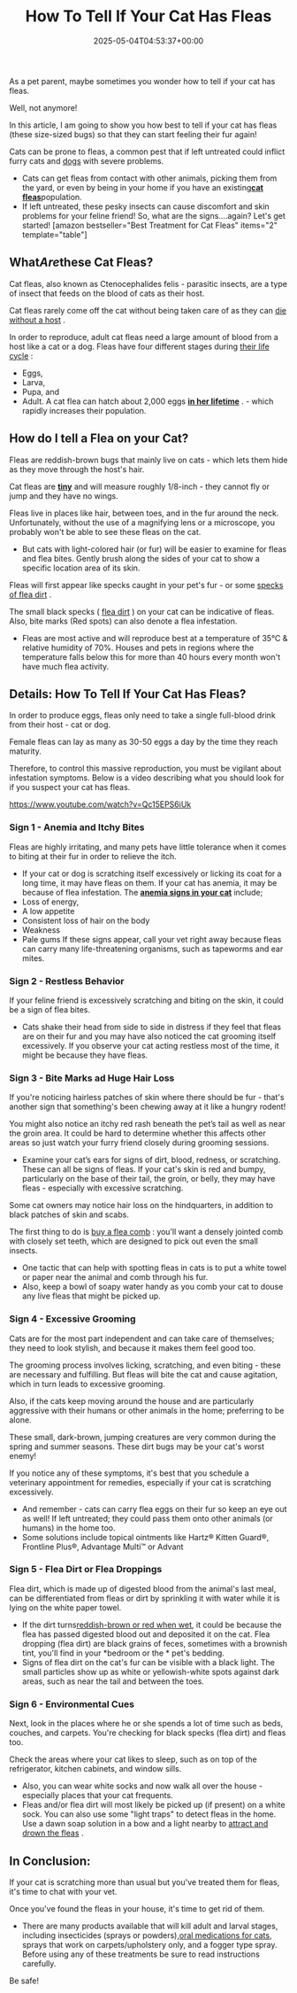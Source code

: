 ﻿---
layout: post
title: How To Tell If Your Cat Has Fleas
date: '2025-05-04T04:53:37+00:00'
categories:
- Fleas
- Guide
tags: []
slug: /how-to-tell-if-your-cat-has-fleas/
lastmod: 2025-05-07T12:21:28+03:00
---

As a pet parent, maybe sometimes you wonder how to tell if your cat has fleas.

Well, not anymore!

In this article, I am going to show you how best to tell if your cat has fleas (these size-sized bugs) so that they can start feeling their fur again!

Cats can be prone to fleas, a common pest that if left untreated could inflict furry cats and
[dogs](https://pestpolicy.com/how-to-tell-if-your-dog-has-fleas/)
with severe problems.
- Cats can get fleas from contact with other animals, picking them from the yard, or even by being in your home if you have an existing[**cat fleas**](https://extension.psu.edu/cat-fleas)population.
- If left untreated, these pesky insects can cause discomfort and skin problems for your feline friend!
So, what are the signs....again? Let's get started!
[amazon bestseller="Best Treatment for Cat Fleas" items="2" template="table"]
## What*Are*these Cat Fleas?
Cat fleas, also known as Ctenocephalides felis - parasitic insects, are a type of insect that feeds on the blood of cats as their host.

Cat fleas rarely come off the cat without being taken care of as they can
[die without a host](https://pestpolicy.com/how-long-do-fleas-live-on-humans/)
.

In order to reproduce, adult cat fleas need a large amount of blood from a host like a cat or a dog. Fleas have four different stages during
[their life cycle](https://pestpolicy.com/flea-life-cycle/)
:
- Eggs,
- Larva,
- Pupa, and
- Adult.
A cat flea can hatch about 2,000 eggs
[**in her lifetime**](https://www.vet.cornell.edu/departments-centers-and-institutes/cornell-feline-health-center/health-information/feline-health-topics/fleas-source-torment-your-cat)
. - which rapidly increases their population.
## How do I tell a Flea on your Cat?
Fleas are reddish-brown bugs that mainly live on cats - which lets them hide as they move through the host's hair.

Cat fleas are
[**tiny**](https://entnemdept.ufl.edu/creatures/urban/occas/catflea.htm)
and will measure roughly 1/8-inch - they cannot fly or jump and they have no wings.

Fleas live in places like hair, between toes, and in the fur around the neck. Unfortunately, without the use of a magnifying lens or a microscope, you probably won't be able to see these fleas on the cat.
- But cats with light-colored hair (or fur) will be easier to examine for fleas and flea bites.
Gently brush along the sides of your cat to show a specific location area of its skin.

Fleas will first appear like specks caught in your pet's fur - or some
[specks of flea dirt](https://pestpolicy.com/what-is-flea-dirt/)
.

The small black specks (
[flea dirt](https://pestpolicy.com/what-is-flea-dirt/)
) on your cat can be indicative of fleas. Also, bite marks (Red spots) can also denote a flea infestation.
- Fleas are most active and will reproduce best at a temperature of 35°C & relative humidity of 70%.
Houses and pets in regions where the temperature falls below this for more than 40 hours every month won't have much flea activity.
## Details: How To Tell If Your Cat Has Fleas?
In order to produce eggs, fleas only need to take a single full-blood drink from their host - cat or dog.

Female fleas can lay as many as 30-50 eggs a day by the time they reach maturity.

Therefore, to control this massive reproduction, you must be vigilant about infestation symptoms. Below is a video describing what you should look for if you suspect your cat has fleas.

https://www.youtube.com/watch?v=Qc15EPS6iUk
### Sign 1 - Anemia and Itchy Bites
Fleas are highly irritating, and many pets have little tolerance when it comes to biting at their fur in order to relieve the itch.
- If your cat or dog is scratching itself excessively or licking its coat for a long time, it may have fleas on them.
If your cat has anemia, it may be because of flea infestation. The
[**anemia signs in your cat**](https://ecommons.cornell.edu/bitstream/handle/1813/34727/Vet_FHT_1990_Fall.pdf?sequence=1)
include;
- Loss of energy,
- A low appetite
- Consistent loss of hair on the body
- Weakness
- Pale gums
If these signs appear, call your vet right away because fleas can carry many life-threatening organisms, such as tapeworms and ear mites.
### Sign 2 - Restless Behavior
If your feline friend is excessively scratching and biting on the skin, it could be a sign of flea bites.
- Cats shake their head from side to side in distress if they feel that fleas are on their fur and you may have also noticed the cat grooming itself excessively.
If you observe your cat acting restless most of the time, it might be because they have fleas.
### Sign 3 - Bite Marks ad Huge Hair Loss
If you're noticing hairless patches of skin where there should be fur - that's another sign that something's been chewing away at it like a hungry rodent!

You might also notice an itchy red rash beneath the pet’s tail as well as near the groin area. It could be hard to determine whether this affects other areas so just watch your furry friend closely during grooming sessions.
- Examine your cat’s ears for signs of dirt, blood, redness, or scratching. These can all be signs of fleas.
If your cat's skin is red and bumpy, particularly on the base of their tail, the groin, or belly, they may have fleas - especially with excessive scratching.

Some cat owners may notice hair loss on the hindquarters, in addition to black patches of skin and scabs.

The first thing to do is
[buy a flea comb](https://pestpolicy.com/best-flea-comb-for-cats/)
: you’ll want a densely jointed comb with closely set teeth, which are designed to pick out even the small insects.
- One tactic that can help with spotting fleas in cats is to put a white towel or paper near the animal and comb through his fur.
- Also, keep a bowl of soapy water handy as you comb your cat to douse any live fleas that might be picked up.
### Sign 4 - Excessive Grooming
Cats are for the most part independent and can take care of themselves; they need to look stylish, and because it makes them feel good too.

The grooming process involves licking, scratching, and even biting - these are necessary and fulfilling. But fleas will bite the cat and cause agitation, which in turn leads to excessive grooming.

Also, if the cats keep moving around the house and are particularly aggressive with their humans or other animals in the home; preferring to be alone.

These small, dark-brown, jumping creatures are very common during the spring and summer seasons. These dirt bugs may be your cat's worst enemy!

If you notice any of these symptoms, it's best that you schedule a veterinary appointment for remedies, especially if your cat is scratching excessively.
- And remember - cats can carry flea eggs on their fur so keep an eye out as well! If left untreated; they could pass them onto other animals (or humans) in the home too.
- Some solutions include topical ointments like Hartz® Kitten Guard®, Frontline Plus®, Advantage Multi™ or Advant
### Sign 5 - Flea Dirt or Flea Droppings
Flea dirt, which is made up of digested blood from the animal's last meal, can be differentiated from fleas or dirt by sprinkling it with water while it is lying on the white paper towel.
- If the dirt turns[reddish-brown or red when wet](https://www.vetmed.ucdavis.edu/hospital/animal-health-topics/dermatology-fact-sheets), it could be because the flea has passed digested blood out and deposited it on the cat.
Flea dropping (flea dirt) are black grains of feces, sometimes with a brownish tint, you'll find in your
*bedroom or the *
pet's bedding.
- Signs of flea dirt on the cat's fur can be visible with a black light. The small particles show up as white or yellowish-white spots against dark areas, such as near the tail and between the toes.
### Sign 6 - Environmental Cues
Next, look in the places where he or she spends a lot of time such as beds, couches, and carpets. You're checking for black specks (flea dirt) and fleas too.

Check the areas where your cat likes to sleep, such as on top of the refrigerator, kitchen cabinets, and window sills.
- Also, you can wear white socks and now walk all over the house - especially places that your cat frequents.
- Fleas and/or flea dirt will most likely be picked up (if present) on a white sock.
You can also use some "light traps" to detect fleas in the home. Use a dawn soap solution in a bow and a light nearby to
[attract and drown the fleas](https://pestpolicy.com/dawn-dish-soap-for-fleas/)
.
## In Conclusion:
If your cat is scratching more than usual but you've treated them for fleas, it's time to chat with your vet.

Once you've found the fleas in your house, it's time to get rid of them.
- There are many products available that will kill adult and larval stages, including insecticides (sprays or powders),[oral medications for cats](https://pestpolicy.com/best-flea-treatment-for-cats/), sprays that work on carpets/upholstery only, and a fogger type spray.
Before using any of these treatments be sure to read instructions carefully.

Be safe!